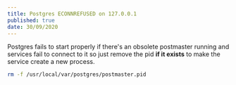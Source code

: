 ```yaml
---
title: Postgres ECONNREFUSED on 127.0.0.1
published: true
date: 30/09/2020
---
```


Postgres fails to start properly if there's an obsolete postmaster running and
services fail to connect to it so just remove the pid **if it exists** to make
the service create a new process.

```sh
rm -f /usr/local/var/postgres/postmaster.pid
```
